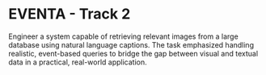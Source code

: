 # EVENTA - Track 2
Engineer a system capable of retrieving relevant images from a large database using natural language captions. The task emphasized handling realistic, event-based queries to bridge the gap between visual and textual data in a practical, real-world application.
